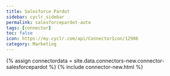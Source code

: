 ```yaml
---
title: Salesforce Pardot
sidebar: cyclr_sidebar
permalink: salesforcepardot-auto
tags: [connector]
toc: false
icon: https://my.cyclr.com/api/ConnectorIcon/12986
category: Marketing
---
```

{% assign connectordata = site.data.connectors-new.connector-salesforcepardot %}
{% include connector-new.html %}	